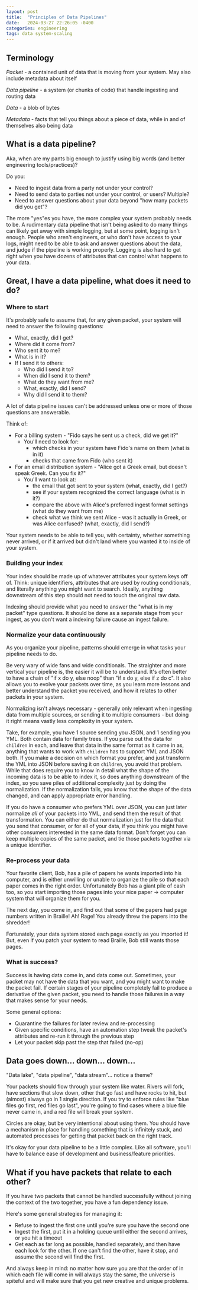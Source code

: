 ```yaml
---
layout: post
title:  "Principles of Data Pipelines"
date:   2024-03-27 22:26:05 -0400
categories: engineering
tags: data system-scaling
---
```




## Terminology

*Packet* - a contained unit of data that is moving from your system. May also include metadata about itself

*Data pipeline* - a system (or chunks of code) that handle ingesting and routing data

*Data* - a blob of bytes

*Metadata* - facts that tell you things about a piece of data, while in and of themselves also being data

## What is a data pipeline?

Aka, when are my pants big enough to justify using big words (and better engineering tools/practices)?

Do you:

* Need to ingest data from a party not under your control?
* Need to send data to parties not under your control, or users? Multiple?
* Need to answer questions about your data beyond "how many packets did you get"?

The more "yes"es you have, the more complex your system probably needs to be. A rudimentary data pipeline that isn't being asked to do many things can likely get away with simple logging, but at some point, logging isn't enough. People who aren't engineers, or who don't have access to your logs, might need to be able to ask and answer questions about the data, and judge if the pipeline is working properly. Logging is also hard to get right when you have dozens of attributes that can control what happens to your data.

## Great, I have a data pipeline, what does it need to do?

### Where to start

It's probably safe to assume that, for any given packet, your system will need to answer the following questions:

* What, exactly, did I get?
* Where did it come from?
* Who sent it to me?
* What is in it?
* If I send it to others:
  * Who did I send it to?
  * When did I send it to them?
  * What do they want from me?
  * What, exactly, did I send?
  * Why did I send it to them?

A lot of data pipeline issues can't be addressed unless one or more of those questions are answerable.

Think of:

* For a billing system - "Fido says he sent us a check, did we get it?"
  * You'll need to look for:
    * which checks in your system have Fido's name on them (what is in it)
    * checks that came from Fido (who sent it)
* For an email distribution system - "Alice got a Greek email, but doesn't speak Greek. Can you fix it?"
  * You'll want to look at:
    * the email that got sent to your system (what, exactly, did I get?)
    * see if your system recognized the correct language (what is in it?)
    * compare the above with Alice's preferred ingest format settings (what do they want from me)
    * check what we think we sent Alice - was it actually in Greek, or was Alice confused? (what, exactly, did I send?)

Your system needs to be able to tell you, with certainty, whether something never arrived, or if it arrived but didn't land where you wanted it to inside of your system.

### Building your index

Your index should be made up of whatever attributes your system keys off of. Think: unique identifiers, attributes that are used by routing conditionals, and literally anything you might want to search. Ideally, anything downstream of this step should not need to touch the original raw data.

Indexing should provide what you need to answer the "what is in my packet" type questions. It should be done as a separate stage from your ingest, as you don't want a indexing failure cause an ingest failure.

### Normalize your data continuously

As you organize your pipeline, patterns should emerge in what tasks your pipeline needs to do.

Be very wary of wide fans and wide conditionals. The straighter and more vertical your pipeline is, the easier it will be to understand. It's often better to have a chain of "if x do y, else noop" than "if x do y, else if z do c". It also allows you to evolve your packets over time, as you learn more lessons and better understand the packet you received, and how it relates to other packets in your system.

Normalizing isn't always necessary - generally only relevant when ingesting data from multiple sources, or sending it to multiple consumers - but doing it right means vastly less complexity in your system.

Take, for example, you have 1 source sending you JSON, and 1 sending you YML. Both contain data for family trees. If you parse out the data for `children` in each, and leave that data in the same format as it came in as, anything that wants to work with `children` has to support YML and JSON both. If you make a decision on which format you prefer, and just transform the YML into JSON before saving it on `children`, you avoid that problem. While that does require you to know in detail what the shape of the incoming data is to be able to index it, so does anything downstream of the index, so you save piles of additional complexity just by doing the normalization. If the normalization fails, you know that the shape of the data changed, and can apply appropriate error handling.

If you do have a consumer who prefers YML over JSON, you can just later normalize *all* of your packets into YML, and send them the result of that transformation. You can either do that normalization just for the data that you send that consumer, or for all of your data, if you think you might have other consumers interested in the same data format. Don't forget you can keep multiple copies of the same packet, and tie those packets together via a unique identifier.

### Re-process your data

Your favorite client, Bob, has a pile of papers he wants imported into his computer, and is either unwilling or unable to organize the pile so that each paper comes in the right order. Unfortunately Bob has a giant pile of cash too, so you start importing those pages into your nice paper -> computer system that will organize them for you.

The next day, you come in, and find out that some of the papers had page numbers written in Braille! Ah! Rage! You already threw the papers into the shredder!

Fortunately, your data system stored each page exactly as you imported it! But, even if you patch your system to read Braille, Bob still wants those pages.

### What is success?

Success is having data come in, and data come out. Sometimes, your packet may not have the data that you want, and you might want to make the packet fail. If certain stages of your pipeline completely fail to produce a derivative of the given packet, you need to handle those failures in a way that makes sense for your needs.

Some general options:

* Quarantine the failures for later review and re-processing
* Given specific conditions, have an automation step tweak the packet's attributes and re-run it through the previous step
* Let your packet skip past the step that failed (no-op)

<!-- markdownlint-disable-next-line -->
## Data goes down... down... down\.\.\.

"Data lake", "data pipeline", "data stream"... notice a theme?

Your packets should flow through your system like water. Rivers will fork, have sections that slow down, other that go fast and have rocks to hit, but (almost) always go in 1 single direction. If you try to enforce rules like "blue files go first, red files go last", you're going to find cases where a blue file never came in, and a red file will break your system.

Circles are okay, but be very intentional about using them. You should have a mechanism in place for handling something that is infinitely stuck, and automated processes for getting that packet back on the right track.

It's okay for your data pipeline to be a little complex. Like all software, you'll have to balance ease of development and business/feature priorities.

## What if you have packets that relate to each other?

If you have two packets that cannot be handled successfully without joining the context of the two together, you have a fun dependency issue.

Here's some general strategies for managing it:

* Refuse to ingest the first one until you're sure you have the second one
* Ingest the first, put it in a holding queue until either the second arrives, or you hit a timeout
* Get each as far long as possible, handled separately, and then have each look for the other. If one can't find the other, have it stop, and assume the second will find the first.

And always keep in mind: no matter how sure you are that the order of in which each file will come in will always stay the same, the universe is spiteful and will make sure that you get new creative and unique problems.
